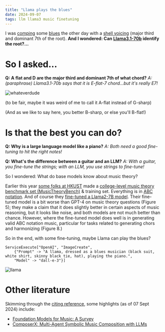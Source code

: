 ```yaml
---
title: "Llama plays the blues"
date: 2024-09-07
tags: llm llama3 music finetuning
---
```


I was [comping](https://en.wikipedia.org/wiki/Comping_(jazz)) some [blues](https://en.wikipedia.org/wiki/Blues) the other day with a [shell voicing](https://www.thejazzresource.com/shell_voicings.html) (major third and dominant 7th of the root).  **And I wondered: Can [Llama3.1-70b](https://llama.meta.com) identify the root?...**

# So I asked...


**Q: A flat and D are the major third and dominant 7th of what chord?**
*A: (paraphrase) Llama3.1-70b says that it is E-flat-7 chord...but it's really E7!*


![whateverdude](/blog/images/2024/9/7/screenshot.png)

(to be fair, maybe it was weird of me to call it A-flat instead of G-sharp)

(And as we like to say here, you better B-sharp, or else you'll B-flat!)

# Is that the best you can do?


**Q: Why is a large language model like a piano?**
*A: Both need a good fine-tuning to hit the right notes!*

**Q: What's the difference between a guitar and an LLM?**
*A: With a guitar, you fine-tune the strings; with an LLM, you use strings to fine-tune!*


So I wondered: What do base models know about music theory?

Earlier this year [some folks at HKUST](https://arxiv.org/abs/2402.16153) made a [college-level music theory benchmark set (MusicTheoryBench)](https://huggingface.co/datasets/m-a-p/MusicTheoryBench) & training set.  Everything is in [ABC notation](https://en.wikipedia.org/wiki/ABC_notation). And of course they [fine-tuned a Llama2-7B model](https://huggingface.co/papers/2402.16153).  Their fine-tuned model is a bit worse than GPT-4 on music theory questions (Figure 5); they make a claim that it does slightly better in certain aspects of music reasoning, but it looks like noise, and both models are not much better than chance.  However, where the fine-tuned model does well is in generating valid ABC notation music, particular for tasks related to generating chors and harmonizing (Figure 8.)

 So in the end, with some fine-tuning, maybe Llama can play the blues?

```
ServiceExecute["OpenAI", "ImageCreate", 
    {"Prompt" -> "A llama, dressed as a blues musician (black suit, white shirt, skinny black tie, hat), playing the piano.",
    "Model" -> "dall-e-3"}]
  ```

![llama](/blog/images/2024/9/7/llama.png)

# Other literature

Skimming through the [citing reference](https://scholar.google.com/scholar?cites=862900746084543759&as_sdt=5,33&sciodt=0,33&hl=en), some highlights (as of 07 Sept 2024) include:

- [Foundation Models for Music: A Survey](https://arxiv.org/abs/2408.14340)
- [ComposerX: Multi-Agent Symbolic Music Composition with LLMs](https://arxiv.org/abs/2404.18081)


